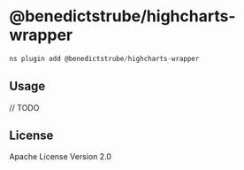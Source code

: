 # @benedictstrube/highcharts-wrapper

```javascript
ns plugin add @benedictstrube/highcharts-wrapper
```

## Usage

// TODO

## License

Apache License Version 2.0

